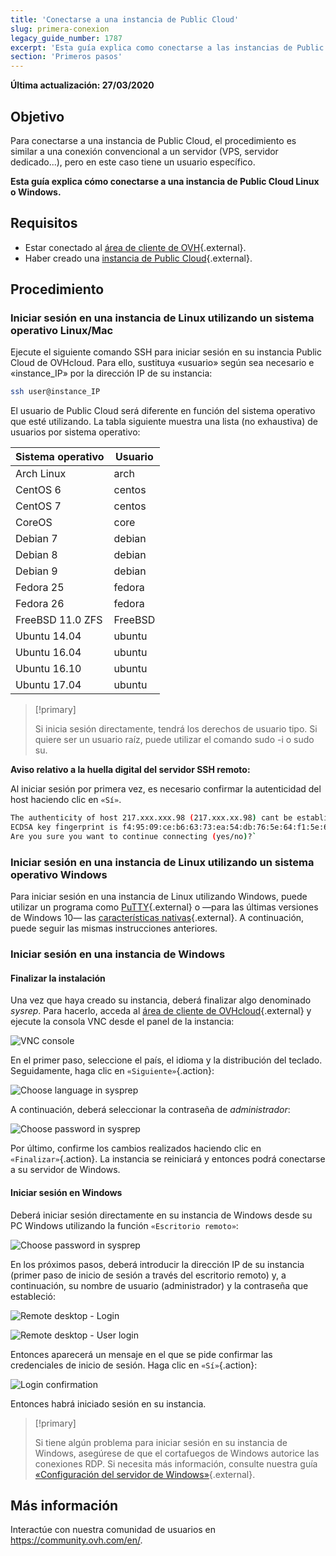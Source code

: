 ```yaml
---
title: 'Conectarse a una instancia de Public Cloud'
slug: primera-conexion
legacy_guide_number: 1787
excerpt: 'Esta guía explica como conectarse a las instancias de Public Cloud de OVHcloud utilizando Windows y Linux'
section: 'Primeros pasos'
---
```


**Última actualización: 27/03/2020**

## Objetivo

Para conectarse a una instancia de Public Cloud, el procedimiento es similar a una conexión convencional a un servidor (VPS, servidor dedicado...), pero en este caso tiene un usuario específico.

**Esta guía explica cómo conectarse a una instancia de Public Cloud Linux o Windows.**


## Requisitos

- Estar conectado al [área de cliente de OVH](https://ca.ovh.com/auth/?action=gotomanager){.external}.
- Haber creado una [instancia de Public Cloud]({ovh_www}/public-cloud/){.external}.


## Procedimiento

### Iniciar sesión en una instancia de Linux utilizando un sistema operativo Linux/Mac

Ejecute el siguiente comando SSH para iniciar sesión en su instancia Public Cloud de OVHcloud. Para ello, sustituya «usuario» según sea necesario e «instance_IP» por la dirección IP de su instancia:

```sh
ssh user@instance_IP
```

El usuario de Public Cloud será diferente en función del sistema operativo que esté utilizando. La tabla siguiente muestra una lista (no exhaustiva) de usuarios por sistema operativo:

|Sistema operativo|Usuario|
|---|---|
|Arch Linux|arch|
|CentOS 6|centos|
|CentOS 7|centos|
|CoreOS|core|
|Debian 7|debian|
|Debian 8|debian|
|Debian 9|debian|
|Fedora 25|fedora|
|Fedora 26|fedora|
|FreeBSD 11.0 ZFS|FreeBSD|
|Ubuntu 14.04|ubuntu|
|Ubuntu 16.04|ubuntu|
|Ubuntu 16.10|ubuntu|
|Ubuntu 17.04|ubuntu|

> [!primary]
>
> Si inicia sesión directamente, tendrá los derechos de usuario tipo. Si quiere ser un usuario raíz, puede utilizar el comando sudo -i o sudo su.
>


**Aviso relativo a la huella digital del servidor SSH remoto:**

Al iniciar sesión por primera vez, es necesario confirmar la autenticidad del host haciendo clic en `«Sí»`.

```sh
The authenticity of host 217.xxx.xxx.98 (217.xxx.xx.98) cant be established.
ECDSA key fingerprint is f4:95:09:ce:b6:63:73:ea:54:db:76:5e:64:f1:5e:6d.
Are you sure you want to continue connecting (yes/no)?`
```


### Iniciar sesión en una instancia de Linux utilizando un sistema operativo Windows

Para iniciar sesión en una instancia de Linux utilizando Windows, puede utilizar un programa como [PuTTY](https://www.putty.org/){.external} o —para las últimas versiones de Windows 10— las [características nativas](https://docs.microsoft.com/es-es/windows/wsl/about){.external}. A continuación, puede seguir las mismas instrucciones anteriores.


### Iniciar sesión en una instancia de Windows

#### Finalizar la instalación

Una vez que haya creado su instancia, deberá finalizar algo denominado *sysrep*. Para hacerlo, acceda al [área de cliente de OVHcloud](https://ca.ovh.com/auth/?action=gotomanager){.external} y ejecute la consola VNC desde el panel de la instancia:

![VNC console](images/vnc_console.png)

En el primer paso, seleccione el país, el idioma y la distribución del teclado. Seguidamente, haga clic en `«Siguiente»`{.action}:

![Choose language in sysprep](images/sysprep_first_step.png)

A continuación, deberá seleccionar la contraseña de *administrador*:

![Choose password in sysprep](images/sysprep_password.png)

Por último, confirme los cambios realizados haciendo clic en `«Finalizar»`{.action}. La instancia se reiniciará y entonces podrá conectarse a su servidor de Windows.


#### Iniciar sesión en Windows

Deberá iniciar sesión directamente en su instancia de Windows desde su PC Windows utilizando la función `«Escritorio remoto»`:

![Choose password in sysprep](images/remote_desktop.png)

En los próximos pasos, deberá introducir la dirección IP de su instancia (primer paso de inicio de sesión a través del escritorio remoto) y, a continuación, su nombre de usuario (administrador) y la contraseña que estableció:

![Remote desktop - Login](images/remote_desktop_connection_IP.png)

![Remote desktop - User login](images/remote_desktop_connection_user.png)

Entonces aparecerá un mensaje en el que se pide confirmar las credenciales de inicio de sesión. Haga clic en `«Sí»`{.action}:

![Login confirmation](images/connection_validation.png)

Entonces habrá iniciado sesión en su instancia.

> [!primary]
>
> Si tiene algún problema para iniciar sesión en su instancia de Windows, asegúrese de que el cortafuegos de Windows autorice las conexiones RDP. Si necesita más información, consulte nuestra guía [«Configuración del servidor de Windows»](../../vps/windows-first-config/){.external}.
> 


## Más información

Interactúe con nuestra comunidad de usuarios en <https://community.ovh.com/en/>.
